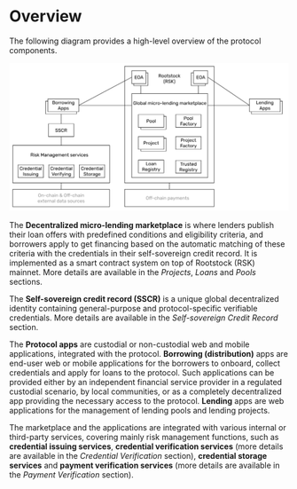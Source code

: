 # Overview

The following diagram provides a high-level overview of the protocol components.

![Architecture](../images/growr-architecture.svg)

The **Decentralized micro-lending marketplace** is where lenders publish their loan offers with predefined conditions and eligibility criteria, and borrowers apply to get financing based on the automatic matching of these criteria with the credentials in their self-sovereign credit record. It is implemented as a smart contract system on top of Rootstock (RSK) mainnet. More details are available in the *Projects*, *Loans* and *Pools* sections.

The **Self-sovereign credit record (SSCR)** is a unique global decentralized identity containing general-purpose and protocol-specific verifiable credentials. More details are available in the *Self-sovereign Credit Record* section.

The **Protocol apps** are custodial or non-custodial web and mobile applications, integrated with the protocol. **Borrowing (distribution)** apps are end-user web or mobile applications for the borrowers to onboard, collect credentials and apply for loans to the protocol. Such applications can be provided either by an independent financial service provider in a regulated custodial scenario, by local communities, or as a completely decentralized app providing the necessary access to the protocol. **Lending** apps are web applications for the management of lending pools and lending projects.

The marketplace and the applications are integrated with various internal or third-party services, covering mainly risk management functions, such as **credential issuing services**, **credential verification services** (more details are available in the *Credential Verification* section), **credential storage services** and **payment verification services** (more details are available in the *Payment Verification* section).